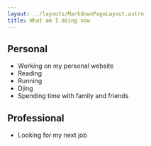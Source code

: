 ```yaml
---
layout: ../layouts/MarkdownPageLayout.astro
title: What am I doing now
---
```


## Personal

- Working on my personal website
- Reading
- Running
- Djing
- Spending time with family and friends

## Professional

- Looking for my next job
